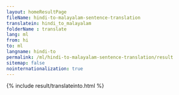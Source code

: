 ```yaml
---
layout: homeResultPage
fileName: hindi-to-malayalam-sentence-translation
translatein: hindi_to_malayalam
folderName : translate
lang: ml
from: hi
to: ml
langname: hindi-to
permalink: /ml/hindi-to-malayalam-sentence-translation/result
sitemap: false
nointernationalization: true
---
```

{% include result/translateinto.html %}

<script src="/js/result/translation.js" data-foldername="{{page.folderName}}" data-lang="{{page.lang}}"></script>
